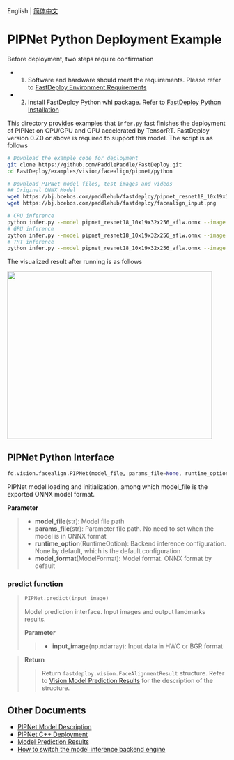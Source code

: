 English | [简体中文](README_CN.md)
# PIPNet Python Deployment Example

Before deployment, two steps require confirmation

- 1. Software and hardware should meet the requirements. Please refer to [FastDeploy  Environment Requirements](../../../../../docs/cn/build_and_install/download_prebuilt_libraries.md)  
- 2. Install FastDeploy Python whl package. Refer to [FastDeploy Python Installation](../../../../../docs/cn/build_and_install/download_prebuilt_libraries.md)

This directory provides examples that `infer.py` fast finishes the deployment of PIPNet on CPU/GPU and GPU accelerated by TensorRT. FastDeploy version 0.7.0 or above is required to support this model. The script is as follows

```bash
# Download the example code for deployment
git clone https://github.com/PaddlePaddle/FastDeploy.git
cd FastDeploy/examples/vision/facealign/pipnet/python

# Download PIPNet model files, test images and videos
## Original ONNX Model
wget https://bj.bcebos.com/paddlehub/fastdeploy/pipnet_resnet18_10x19x32x256_aflw.onnx
wget https://bj.bcebos.com/paddlehub/fastdeploy/facealign_input.png

# CPU inference
python infer.py --model pipnet_resnet18_10x19x32x256_aflw.onnx --image facealign_input.png --device cpu
# GPU inference
python infer.py --model pipnet_resnet18_10x19x32x256_aflw.onnx --image facealign_input.png --device gpu
# TRT inference
python infer.py --model pipnet_resnet18_10x19x32x256_aflw.onnx --image facealign_input.png --device gpu --backend trt
```

The visualized result after running is as follows

<div width="500">
<img width="470" height="384" float="left" src="https://user-images.githubusercontent.com/67993288/200761400-08491112-56c3-470f-87ac-87be805d5658.jpg">
</div>

## PIPNet Python Interface 

```python
fd.vision.facealign.PIPNet(model_file, params_file=None, runtime_option=None, model_format=ModelFormat.ONNX)
```

PIPNet model loading and initialization, among which model_file is the exported ONNX model format.

**Parameter**

> * **model_file**(str): Model file path 
> * **params_file**(str): Parameter file path. No need to set when the model is in ONNX format
> * **runtime_option**(RuntimeOption): Backend inference configuration. None by default, which is the default configuration
> * **model_format**(ModelFormat): Model format. ONNX format by default

### predict function

> ```python
> PIPNet.predict(input_image)
> ```
>
> Model prediction interface. Input images and output landmarks results.
>
> **Parameter**
>
> > * **input_image**(np.ndarray): Input data in HWC or BGR format

> **Return**
>
> > Return `fastdeploy.vision.FaceAlignmentResult` structure. Refer to [Vision Model Prediction Results](../../../../../docs/api/vision_results/) for the description of the structure.


## Other Documents

- [PIPNet Model Description](..)
- [PIPNet C++ Deployment](../cpp)
- [Model Prediction Results](../../../../../docs/api/vision_results/)
- [How to switch the model inference backend engine](../../../../../docs/cn/faq/how_to_change_backend.md)
